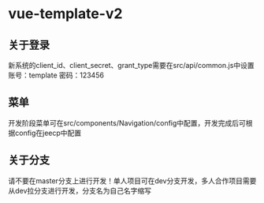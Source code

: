 # vue-template-v2

## 关于登录

新系统的client_id、client_secret、grant_type需要在src/api/common.js中设置
账号：template
密码：123456

## 菜单

开发阶段菜单可在src/components/Navigation/config中配置，开发完成后可根据config在jeecp中配置

## 关于分支

请不要在master分支上进行开发！单人项目可在dev分支开发，多人合作项目需要从dev拉分支进行开发，分支名为自己名字缩写
